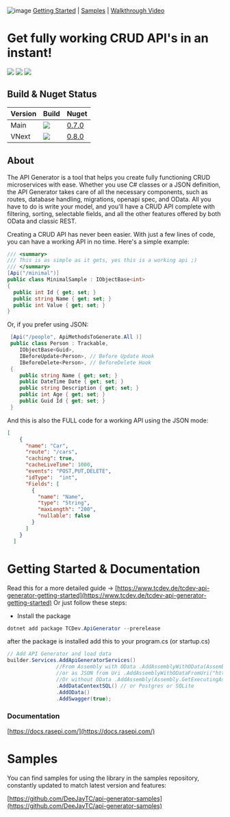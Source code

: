 ![image](https://user-images.githubusercontent.com/4077759/162592498-d420906e-5eee-4d95-b0b2-c5c3c2b0c8d1.png)
[Getting Started](https://www.tcdev.de/tcdev-api-generator-getting-started) | [Samples](https://github.com/DeeJayTC/api-generator-samples) | [Walkthrough Video](https://youtu.be/TI5CeNq3-o8)

# Get fully working CRUD API's in an instant!
<a href="https://docs.rasepi.com"><img src="https://img.shields.io/badge/Docs-0.7.0-orange"></a>
<a href="https://twitter.com/intent/follow?screen_name=timcadenbach"><img src="https://img.shields.io/badge/Twitter-follow-blue"></a>
<a href="https://www.github.com/sponsors/deejaytc"><img src="https://img.shields.io/github/sponsors/deejaytc?label=Lovely%20Sponsors" /> </a>


## Build  & Nuget Status

| Version | Build | Nuget 
|--------------|-----------------|-------------------|
| Main | <img src="https://github.com/DeeJayTC/net-dynamic-api/actions/workflows/dotnet.yml/badge.svg"> | [0.7.0](https://www.nuget.org/packages/TCDev.ApiGenerator/0.7.0) | [![Build Status Installer pipeline](https://github.com/DeeJayTC/net-dynamic-api/actions/workflows/dotnet.yml/badge.svg)](https://dev.azure.com/microsoft/Dart/_build/latest?definitionId=76541&branchName=main) |
| VNext |  <img src="https://github.com/DeeJayTC/net-dynamic-api/actions/workflows/dotnet.yml/badge.svg"> | [0.8.0](https://www.nuget.org/packages/TCDev.ApiGenerator/0.8.0)

## About
The API Generator is a tool that helps you create fully functioning CRUD microservices with ease. Whether you use C# classes or a JSON definition, the API Generator takes care of all the necessary components, such as routes, database handling, migrations, openapi spec, and OData. All you have to do is write your model, and you'll have a CRUD API complete with filtering, sorting, selectable fields, and all the other features offered by both OData and classic REST.


Creating a CRUD API has never been easier. With just a few lines of code, you can have a working API in no time. Here's a simple example:
```csharp
/// <summary>
/// This is as simple as it gets, yes this is a working api ;)
/// </summary>
[Api("/minimal")]
public class MinimalSample : IObjectBase<int>
{
  public int Id { get; set; }
  public string Name { get; set; }
  public int Value { get; set; }
}
```

Or, if you prefer using JSON:

```csharp
 [Api("/people", ApiMethodsToGenerate.All )]
 public class Person : Trackable, 
    IObjectBase<Guid>,
    IBeforeUpdate<Person>, // Before Update Hook
    IBeforeDelete<Person>, // BeforeDelete Hook
 {
    public string Name { get; set; }
    public DateTime Date { get; set; }
    public string Description { get; set; }
    public int Age { get; set; }
    public Guid Id { get; set; }
 }
```

And this is also the FULL code for a working API using the JSON mode:

```json
[
    {
      "name": "Car",
      "route": "/cars",
      "caching": true,
      "cacheLiveTime": 1000,
      "events": "POST,PUT,DELETE",
      "idType":  "int", 
      "Fields": [
        {
          "name": "Name",
          "type": "String",
          "maxLength": "200",
          "nullable": false
        }
      ]
    }
  ]
 ```

# Getting Started & Documentation
Read this for a more detailed guide -> [https://www.tcdev.de/tcdev-api-generator-getting-started](https://www.tcdev.de/tcdev-api-generator-getting-started)
Or just follow these steps:

* Install the package
```csharp
dotnet add package TCDev.ApiGenerator --prerelease
```
after the package is installed add this to your program.cs (or startup.cs)

```csharp
// Add API Generator and load data
builder.Services.AddApiGeneratorServices()
                //From Assembly with OData .AddAssemblyWithOData(Assembly.GetExecutingAssembly())
                //or as JSON from Uri .AddAssemblyWithODataFromUri("https://raw.githubusercontent.com/DeeJayTC/net-dynamic-api/main/sample/SampleAppJson/ApiDefinition.json","")
                //Or without OData .AddAssembly(Assembly.GetExecutingAssembly())
                .AddDataContextSQL() // or Postgres or SQLite
                .AddOData()
                .AddSwagger(true);
```

### Documentation 
[https://docs.rasepi.com/](https://docs.rasepi.com/)

# Samples
You can find samples for using the library in the samples repository, constantly updated to match latest version and features:

[https://github.com/DeeJayTC/api-generator-samples](https://github.com/DeeJayTC/api-generator-samples)


